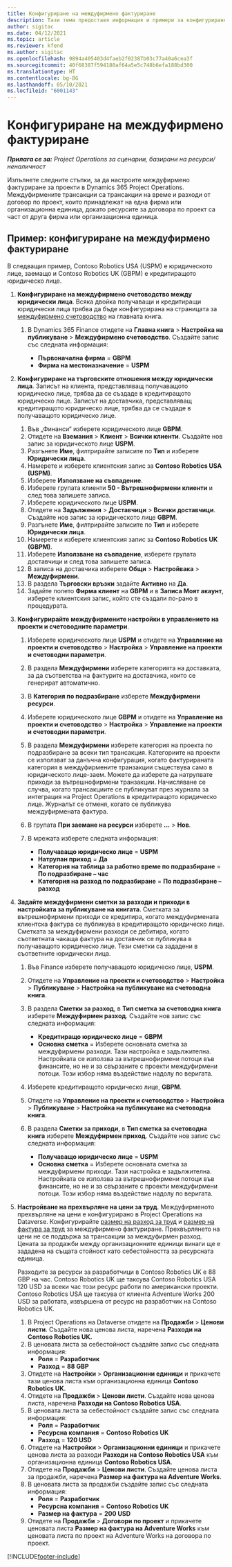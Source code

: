 ```yaml
---
title: Конфигуриране на междуфирмено фактуриране
description: Тази тема предоставя информация и примери за конфигуриране на междуфирмено фактуриране за проекти.
author: sigitac
ms.date: 04/12/2021
ms.topic: article
ms.reviewer: kfend
ms.author: sigitac
ms.openlocfilehash: 9894a405403d4faeb2f02387b03c77a40a6cea3f
ms.sourcegitcommit: 40f68387f594180af64a5e5c748b6efa188bd300
ms.translationtype: HT
ms.contentlocale: bg-BG
ms.lasthandoff: 05/10/2021
ms.locfileid: "6001143"
---
```

# <a name="configure-intercompany-invoicing"></a>Конфигуриране на междуфирмено фактуриране

_**Прилага се за:** Project Operations за сценарии, базирани на ресурси/неналичност_

Изпълнете следните стъпки, за да настроите междуфирмено фактуриране за проекти в Dynamics 365 Project Operations. Междуфирмените трансакции са трансакции на време и разходи от договор по проект, които принадлежат на една фирма или организационна единица, докато ресурсите за договора по проект са част от друга фирма или организационна единица.

## <a name="example-configure-intercompany-invoicing"></a>Пример: конфигуриране на междуфирмено фактуриране

В следващия пример, Contoso Robotics USA (USPM) е юридическото лице, заемащо и Contoso Robotics UK (GBPM) е кредитиращото юридическо лице. 

1. **Конфигуриране на междуфирмено счетоводство между юридически лица**. Всяка двойка получаващи и кредитиращи юридически лица трябва да бъде конфигурирана на страницата за [междуфирмено счетоводство](/dynamics365/finance/general-ledger/intercompany-accounting-setup) на главната книга.
    
    1. В Dynamics 365 Finance отидете на **Главна книга** > **Настройка на публикуване** > **Междуфирмено счетоводство**. Създайте запис със следната информация:

        - **Първоначална фирма** = **GBPM**
        - **Фирма на местоназначение** = **USPM**

2. **Конфигуриране на търговските отношения между юридически лица**. Записът на клиента, представляващ получаващото юридическо лице, трябва да се създаде в кредитиращото юридическо лице. Записът на доставчика, представляващ кредитиращото юридическо лице, трябва да се създаде в получаващото юридическо лице.

     1. Във „Финанси“ изберете юридическото лице **GBPM**.
     2. Отидете на **Вземания** > **Клиент** > **Всички клиенти**. Създайте нов запис за юридическото лице **USPM**.
     3. Разгънете **Име**, филтрирайте записите по **Тип** и изберете **Юридически лица**. 
     4. Намерете и изберете клиентския запис за **Contoso Robotics USA (USPM)**.
     5. Изберете **Използване на съвпадение**. 
     6. Изберете групата клиенти **50 - Вътрешнофирмени клиенти** и след това запишете записа.
     7. Изберете юридическото лице **USPM**.
     8. Отидете на **Задължения** > **Доставчици** > **Всички доставчици**. Създайте нов запис за юридическото лице **GBPM**.
     9. Разгънете **Име**, филтрирайте записите по **Тип** и изберете **Юридически лица**. 
     10. Намерете и изберете клиентския запис за **Contoso Robotics UK (GBPM)**.
     11. Изберете **Използване на съвпадение**, изберете групата доставчици и след това запишете записа.
     12. В записа на доставчика изберете **Общи** > **Настройвака** > **Междуфирмени**.
     13. В раздела **Търговски връзки** задайте **Активно** на **Да**.
     14. Задайте полето **Фирма клиент** на **GBPM** и в **Записа Моят акаунт**, изберете клиентския запис, който сте създали по-рано в процедурата.

3. **Конфигурирайте междуфирмените настройки в управлението на проекти и счетоводните параметри**. 

    1. Изберете юридическото лице **USPM** и отидете на **Управление на проекти и счетоводство** > **Настройка** > **Управление на проекти и счетоводни параметри**.
    2. В раздела **Междуфирмени** изберете категорията на доставката, за да съответства на фактурите на доставчика, които се генерират автоматично.
    3. В **Категория по подразбиране** изберете **Междуфирмени ресурси**.
    4. Изберете юридическото лице **GBPM** и отидете на **Управление на проекти и счетоводство** > **Настройка** > **Управление на проекти и счетоводни параметри**.
    5. В раздела **Междуфирмени** изберете категория на проекта по подразбиране за всеки тип трансакция. Категориите на проекти се използват за данъчна конфигурация, когато фактурираната категория в междуфирмените транзакции съществува само в юридическото лице-заем. Можете да изберете да натрупвате приходи за вътрешнофирмени транзакции. Начисляване се случва, когато трансакциите се публикуват през журнала за интеграция на Project Operations в кредитиращото юридическо лице. Журналът се отменя, когато се публикува междуфирмената фактура.
    6. В групата **При заемане на ресурси** изберете **...** > **Нов**. 
    7. В мрежата изберете следната информация:

          - **Получаващо юридическо лице** = **USPM**
          - **Натрупан приход** = **Да**
          - **Категория на таблица за работно време по подразбиране** = **По подразбиране – час**
          - **Категория на разход по подразбиране** = **По подразбиране – разход**

4. **Задайте междуфирмени сметки за разходи и приходи в настройката за публикуване на книгата**. Сметката за вътрешнофирмени приходи се кредитира, когато междуфирмената клиентска фактура се публикува в кредитиращото юридическо лице. Сметката за междуфирмени разходи се дебитира, когато съответната чакаща фактура на доставчик се публикува в получаващото юридическо лице. Тези сметки са зададени в съответните юридически лица. 
      
     1. Във Finance изберете получаващото юридическо лице, **USPM**. 
     2. Отидете на **Управление на проекти и счетоводство** > **Настройка** > **Публикуване** > **Настройка на публикуване на счетоводна книга**. 
     3. В раздела **Сметки за разход**, в **Тип сметка за счетоводна книга** изберете **Междуфирмен разход**. Създайте нов запис със следната информация:
      
        - **Кредитиращо юридическо лице** = **GBPM**
        - **Основна сметка** = Изберете основната сметка за междуфирмени разходи. Тази настройка е задължителна. Настройката се използва за вътрешнофирмени потоци във финансите, но не и за свързаните с проекти междуфирмени потоци. Този избор няма въздействие надолу по веригата. 
        
     4. Изберете кредитиращото юридическо лице, **GBPM**. 
     5. Отидете на **Управление на проекти и счетоводство** > **Настройка** > **Публикуване** > **Настройка на публикуване на счетоводна книга**. 
     6. В раздела **Сметки за приходи**, в **Тип сметка за счетоводна книга** изберете **Междуфирмен приход**. Създайте нов запис със следната информация:

        - **Получаващо юридическо лице** = **USPM**
        - **Основна сметка** = Изберете основната сметка за междуфирмени приходи. Тази настройка е задължителна. Настройката се използва за вътрешнофирмени потоци във финансите, но не и за свързаните с проекти междуфирмени потоци. Този избор няма въздействие надолу по веригата. 

5. **Настройване на прехвърляне на цени за труд**. Междуфирменото прехвърляне на цени е конфигурирано в Project Operations на Dataverse. Конфигурирайте [размер на разход за труд](../pricing-costing/set-up-labor-cost-rate.md#transfer-pricing-and-costs-for-resources-outside-of-your-division-or-legal-entity) и [размер на фактура за труд](../pricing-costing/set-up-labor-bill-rate.md#transfer-pricing-or-set-up-bill-rates-for-resources-from-other-organizational-units-or-divisions) за междуфирмено фактуриране. Прехвърлянето на цени не се поддържа за трансакции за междуфирмен разход. Цената за продажби между организационните единици винаги ще е зададена на същата стойност като себестойността за ресурсната единица.

      Разходите за ресурси за разработчици в Contoso Robotics UK е 88 GBP на час. Contoso Robotics UK ще таксува Contoso Robotics USA 120 USD за всеки час този ресурс работи по американски проекти. Contoso Robotics USA ще таксува от клиента Adventure Works 200 USD за работата, извършена от ресурс на разработчик на Contoso Robotics UK.

      1. В Project Operations на Dataverse отидете на **Продажби** > **Ценови листи**. Създайте нова ценова листа, наречена **Разходи на Contoso Robotics UK.** 
      2. В ценовата листа за себестойност създайте запис със следната информация:
         - **Роля** = **Разработчик**
         - **Разход** = **88 GBP**
      3. Отидете на **Настройки** > **Организационни единици** и прикачете тази ценова листа към организационна единица **Contoso Robotics UK**.
      4. Отидете на **Продажби** > **Ценови листи**. Създайте нова ценова листа, наречена **Разходи на Contoso Robotics USA**. 
      5. В ценовата листа за себестойност създайте запис със следната информация:
          - **Роля** = **Разработчик**
          - **Ресурсна компания** = **Contoso Robotics UK**
          - **Разход** = **120 USD**
      6. Отидете на **Настройки** > **Организационни единици** и прикачете ценова листа за разходи **Разходи на Contoso Robotics USA** към организационна единица **Contoso Robotics USA**.
      7. Отидете на **Продажби** > **Ценови листи**. Създайте ценова листа за продажби, наречена **Размер на фактура на Adventure Works**. 
      8. В ценовата листа за продажби създайте запис със следната информация:
          - **Роля** = **Разработчик**
          - **Ресурсна компания** = **Contoso Robotics UK**
          - **Размер на фактура** = **200 USD**
      9. Отидете на **Продажби** > **Договори по проект** и прикачете ценовата листа **Размер на фактура на Adventure Works** към ценовата листа по проект на Adventure Works на договора по проект.


[!INCLUDE[footer-include](../includes/footer-banner.md)]
